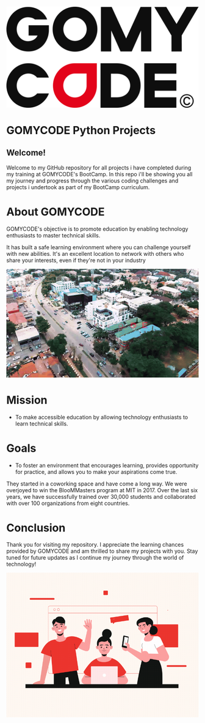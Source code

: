 <p align="center">
  <img src="./assets/GOMYCODE-LOGO.png" alt="GOMYCODE logo"/>
</p>

# GOMYCODE Python Projects

## Welcome!
Welcome to my GitHub repository for all projects i have completed during my training at GOMYCODE's BootCamp.
In this repo i'll be showing you all my journey and progress through the various coding challenges and projects i undertook as part of my BootCamp curriculum.

# About GOMYCODE 
GOMYCODE's objective is to promote education by enabling technology enthusiasts to master technical skills.

It has built a safe learning environment where you can challenge yourself with new abilities. It's an excellent location to network with others who share your interests, even if they're not in your industry

![GOMYCODE_gif](./assets/yt5s.io-ABUJAHACKERSPACETOURGOMYCODENIGERIA-720p-Trim-ezgif.com-video-to-gif-converter.gif)

# Mission
- To make accessible education by allowing technology enthusiasts to learn technical skills.
# Goals
 - To foster an environment that encourages learning, provides opportunity for practice, and allows you to make your aspirations come true.

They started in a coworking space and have come a long way. We were overjoyed to win the BlooMMasters program at MIT in 2017. Over the last six years, we have successfully trained over 30,000 students and collaborated with over 100 organizations from eight countries.

# Conclusion
Thank you for visiting my repository. I appreciate the learning chances provided by GOMYCODE and am thrilled to share my projects with you. Stay tuned for future updates as I continue my journey through the world of technology!

![GOMYCODE-gif](./assets/Gomycode%20gif.gif)
